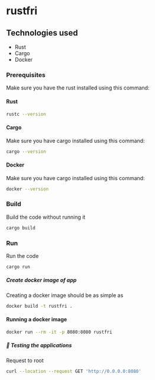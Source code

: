 # rustfri

## Technologies used
* Rust
* Cargo
* Docker

### Prerequisites
Make sure you have the rust installed using this command:
#### Rust
```bash script
rustc --version
```

#### Cargo
Make sure you have cargo installed using this command:
```bash script
cargo --version
```

#### Docker
Make sure you have cargo installed using this command:
```bash script
docker --version
```

### Build
Build the code without running it
```bash script
cargo build
```

### Run
Run the code
```bash script
cargo run
```

#####  Create docker image of app
Creating a docker image should be as simple as
``` bash
docker build -t rustfri .
```

#### Running a docker image
``` bash
docker run --rm -it -p 8080:8080 rustfri
```

##### 🧪 Testing the applications

Request to root
```bash script
curl --location --request GET 'http://0.0.0.0:8080'
```

